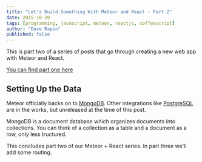 ```yaml
---
title: "Let's Build Something With Meteor and React - Part 2"
date: 2015-10-20
tags: [programming, javascript, meteor, reactjs, coffeescript]
author: "Dave Rapin"
published: false
---
```



This is part two of a series of posts that go through creating a new web app with Meteor and React.

[You can find part one here](meteor-react-teh-gosu-1.html.md)

## Setting Up the Data

Meteor officially backs on to [MongoDB](https://www.mongodb.org/).
Other integrations like [PostgreSQL](http://meteor-postgres.readthedocs.org/en/latest/) are in the works, but unreleased at the time of this post.

MongoDB is a document database which organizes documents into collections.
You can think of a collection as a table and a document as a row, only less tructured.

This concludes part two of our Meteor + React series.
In part three we'll add some routing.
